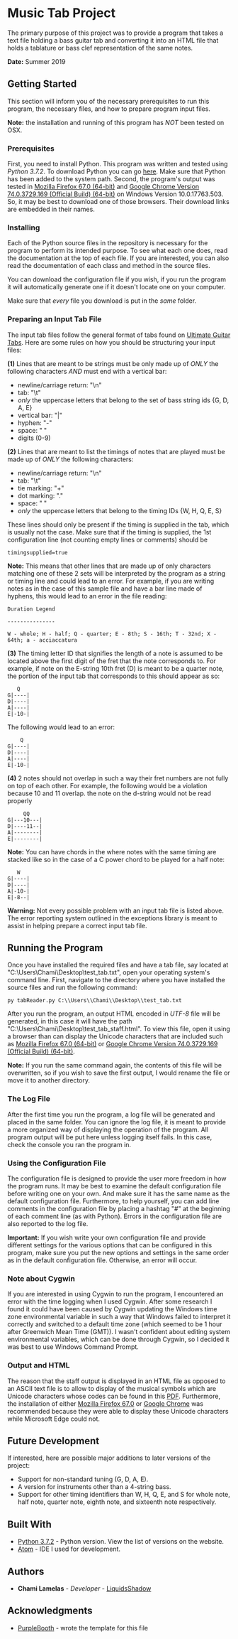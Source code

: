 # Music Tab Project

The primary purpose of this project was to provide a program that takes a text file holding a bass guitar tab and converting it into an HTML file that holds a tablature or bass clef representation of the same notes.

**Date:** Summer 2019

## Getting Started

This section will inform you of the necessary prerequisites to run this program, the necessary files, and how to prepare program input files.

**Note:** the installation and running of this program has *NOT*  been tested on OSX.

### Prerequisites

First, you need to install Python. This program was written and tested using *Python 3.7.2*. To download Python you can go [here](https://www.python.org/downloads/). Make sure that Python has been added to the system path.
Second, the program's output was tested in [Mozilla Firefox 67.0 (64-bit)](https://www.mozilla.org/en-US/firefox/new/) and [Google Chrome Version 74.0.3729.169 (Official Build) (64-bit)](https://www.google.com/chrome/) on Windows Version 10.0.17763.503. So, it may be best to download one of those browsers. Their download links are embedded in their names.

### Installing

Each of the Python source files in the repository is necessary for the program to perform its intended purpose. To see what each one does, read the documentation at the top of each file. If you are interested, you can also read the documentation of each class and method in the source files.

You can download the configuration file if you wish, if you run the program it will automatically generate one if it doesn't locate one on your computer.

Make sure that *every* file you download is put in the *same* folder.

### Preparing an Input Tab File

The input tab files follow the general format of tabs found on [Ultimate Guitar Tabs](https://www.ultimate-guitar.com/). Here are some rules on how you should be structuring your input files:

**(1)** Lines that are meant to be strings must be only made up of *ONLY* the following characters *AND* must end with a vertical bar:

* newline/carriage return: "\n"
* tab: "\t"
* *only* the uppercase letters that belong to the set of bass string ids {G, D, A, E}
* vertical bar: "|"
* hyphen: "-"
* space: " "
* digits (0-9)

**(2)** Lines that are meant to list the timings of notes that are played must be made up of *ONLY* the following characters:

* newline/carriage return: "\n"
* tab: "\t"
* tie marking: "+"
* dot marking: "."
* space: " "
* *only* the uppercase letters that belong to the timing IDs {W, H, Q, E, S}

These lines should only be present if the timing is supplied in the tab, which is usually not the case. Make sure that if the timing is supplied, the 1st configuration line (not counting empty lines or comments) should be

```
timingsupplied=true
```

**Note:** This means that other lines that are made up of only characters matching one of these 2 sets will be interpreted by the program as a string or timing line and could lead to an error. For example, if you are writing notes as in the case of this sample file and have a bar line made of hyphens, this would lead to an error in the file reading:

```
Duration Legend

---------------

W - whole; H - half; Q - quarter; E - 8th; S - 16th; T - 32nd; X - 64th; a - acciaccatura
```

**(3)** The timing letter ID that signifies the length of a note is assumed to be located above the first digit of the fret that the note corresponds to. For example, if note on the E-string 10th fret (D) is meant to be a quarter note, the portion of the input tab that corresponds to this should appear as so:

```
   Q
G|----|
D|----|
A|----|
E|-10-|
```

The following would lead to an error:

```
    Q
G|----|
D|----|
A|----|
E|-10-|
```

**(4)** 2 notes should not overlap in such a way their fret numbers are not fully on top of each other. For example, the following would be a violation because 10 and 11 overlap. the note on the d-string would not be read properly

```
     QQ
G|---10---|
D|----11--|
A|--------|
E|--------|
```

**Note:** You can have chords in the where notes with the same timing are stacked like so in the case of a C power chord to be played for a half note:

```
   W
G|----|
D|----|
A|-10-|
E|-8--|
```

**Warning:** Not every possible problem with an input tab file is listed above. The error reporting system outlined in the exceptions library is meant to assist in helping prepare a correct input tab file.

## Running the Program

Once you have installed the required files and have a tab file, say located at "C:\\Users\\Chami\\Desktop\\test_tab.txt", open your operating system's command line. First, navigate to the directory where you have installed the source files and run the following command:

```
py tabReader.py C:\\Users\\Chami\\Desktop\\test_tab.txt
```

After you run the program, an output HTML encoded in *UTF-8* file will be generated, in this case it will have the path "C:\\Users\\Chami\\Desktop\\test_tab_staff.html". To view this file, open it using a browser than can display the Unicode characters that are included such as [Mozilla Firefox 67.0 (64-bit)](https://www.mozilla.org/en-US/firefox/new/) or [Google Chrome Version 74.0.3729.169 (Official Build) (64-bit)](https://www.google.com/chrome/).

**Note:** If you run the same command again, the contents of this file will be overwritten, so if you wish to save the first output, I would rename the file or move it to another directory.

### The Log File

After the first time you run the program, a log file will be generated and placed in the same folder. You can ignore the log file, it is meant to provide a more organized way of displaying the operation of the program. All program output will be put here unless logging itself fails. In this case, check the console you ran the program in.

### Using the Configuration File

The configuration file is designed to provide the user more freedom in how the program runs. It may be best to examine the default configuration file before writing one on your own. And make sure it has the same name as the default configuration file. Furthermore, to help yourself, you can add line comments in the configuration file by placing a hashtag "#" at the beginning of each comment line (as with Python). Errors in the configuration file are also reported to the log file.

**Important:** If you wish write your own configuration file and provide different settings for the various options that can be configured in this program, make sure you put the new options and settings in the same order as in the default configuration file. Otherwise, an error will occur.

### Note about Cygwin

If you are interested in using Cygwin to run the program, I encountered an error with the time logging when I used Cygwin. After some research I found it could have been caused by Cygwin updating the Windows time zone environmental variable in such a way that Windows failed to interpret it correctly and switched to a default time zone (which seemed to be 1 hour after Greenwich Mean Time (GMT)). I wasn't confident about editing system environmental variables, which can be done through Cygwin, so I decided it was best to use Windows Command Prompt.

### Output and HTML

The reason that the staff output is displayed in an HTML file as opposed to an ASCII text file is to allow to display of the musical symbols which are Unicode characters whose codes can be found in this [PDF](https://unicode.org/charts/PDF/U1D100.pdf). Furthermore, the installation of either [Mozilla Firefox 67.0](https://www.mozilla.org/en-US/firefox/new/) or [Google Chrome](https://www.google.com/chrome/) was recommended because they were able to display these Unicode characters while Microsoft Edge could not.

## Future Development

If interested, here are possible major additions to later versions of the project:

* Support for non-standard tuning (G, D, A, E).
* A version for instruments other than a 4-string bass.
* Support for other timing identifiers than W, H, Q, E, and S for whole note, half note, quarter note, eighth note, and sixteenth note respectively.

## Built With

* [Python 3.7.2](https://www.python.org/downloads/) - Python version. View the list of versions on the website.
* [Atom](https://atom.io/) - IDE I used for development.

## Authors

* **Chami Lamelas** - *Developer* - [LiquidsShadow](https://github.com/LiquidsShadow)

## Acknowledgments

* [PurpleBooth](https://github.com/PurpleBooth) - wrote the template for this file
